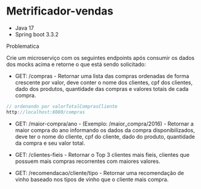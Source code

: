 # Metrificador-vendas

- Java 17
- Spring boot 3.3.2


Problematica 

Crie um microserviço com os seguintes endpoints após consumir os dados dos mocks acima e retorne o que está sendo solicitado:


- GET: /compras - Retornar uma lista das compras ordenadas de forma crescente por valor, deve conter o nome dos clientes, cpf dos clientes, dado dos produtos, quantidade das compras e valores totais de cada compra.

``` java
// ordenando por valorTotalComprasCliente
http://localhost:8080/compras
```

- GET: /maior-compra/ano - (Exemplo: /maior_compra/2016) - Retornar a maior compra do ano informando os dados da compra disponibilizados, deve ter o nome do cliente, cpf do cliente, dado do produto, quantidade da compra e seu valor total.


- GET: /clientes-fieis - Retornar o Top 3 clientes mais fieis, clientes que possuem mais compras recorrentes com maiores valores.

- GET: /recomendacao/cliente/tipo - Retornar uma recomendação de vinho baseado nos tipos de vinho que o cliente mais compra.